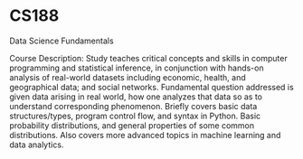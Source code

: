 # CS188
Data Science Fundamentals

Course Description: Study teaches critical concepts and skills in computer programming and statistical inference, in conjunction with hands-on analysis of real-world datasets including economic, health, and geographical data; and social networks. Fundamental question addressed is given data arising in real world, how one analyzes that data so as to understand corresponding phenomenon. Briefly covers basic data structures/types, program control flow, and syntax in Python. Basic probability distributions, and general properties of some common distributions. Also covers more advanced topics in machine learning and data analytics.
